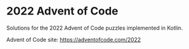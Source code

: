 # 2022 Advent of Code

Solutions for the 2022 Advent of Code puzzles implemented in Kotlin.

Advent of Code site: https://adventofcode.com/2022

